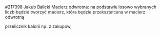 #217398
Jakub Balicki
Macierz odwrotna: na podstawie losowo wybranych liczb będzie tworzyć macierz, która będzie przekształcana w macierz odwrotną


przelicznik kalorii  np. z zakupów, 
